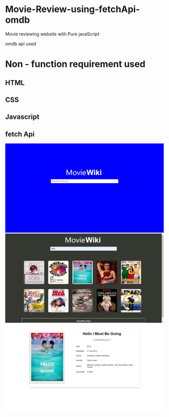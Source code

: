 # Movie-Review-using-fetchApi-omdb
Movie reviewing website with Pure javaScript


omdb api used

<h1>Non - function requirement used</h1>
<h2>HTML</h2>
<h2>CSS</h2>
<h2>Javascript</h2>
<h2>fetch Api</h2>

<img src="https://github.com/Naveenking006/Movie-Review-using-fetchApi-omdb/blob/master/MovieReview/1.search.png?raw=true" alt="1.search.png" >

<img src="https://github.com//Naveenking006/Movie-Review-using-fetchApi-omdb/blob/master/MovieReview/2.movies.png?raw=true" alt="2.movies.png">


<img src="https://github.com//Naveenking006/Movie-Review-using-fetchApi-omdb/blob/master/MovieReview/3.details.png?raw=true" alt="3.details.png">

